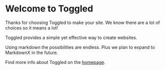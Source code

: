 # Welcome to Toggled 

Thanks for choosing Toggled  to make your site. We know there are a lot of choices so it means a lot!

Toggled  provides a simple yet effective way to create websites.

Using markdown the possibilities are endless. Plus we plan to expand to MarkdownX in the future.

Find more info about Toggled  on the [homepage](https://toggled.tech).
